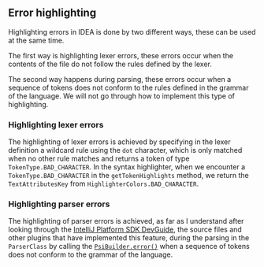 ## Error highlighting

Highlighting errors in IDEA is done by two different ways, these can be used at the same time.

The first way is highlighting lexer errors, these errors occur when the contents of the file do not
follow the rules defined by the lexer.

The second way happens during parsing, these errors occur when a sequence of tokens does not conform
to the rules defined in the grammar of the language. We will not go through how to implement this
type of highlighting.

### Highlighting lexer errors

The highlighting of lexer errors is achieved by specifying in the lexer definition a wildcard rule
using the `dot` character, which is only matched when no other rule matches and returns a token of
type `TokenType.BAD_CHARACTER`. In the syntax highlighter, when we encounter a
`TokenType.BAD_CHARACTER` in the `getTokenHighlights` method, we return the `TextAttributesKey` from
`HighlighterColors.BAD_CHARACTER`.

### Highlighting parser errors

The highlighting of parser errors is achieved, as far as I understand after looking through the [IntelliJ Platform SDK DevGuide](http://www.jetbrains.org/intellij/sdk/docs/reference_guide/custom_language_support/syntax_highlighting_and_error_highlighting.html), the source files and other plugins that have implemented this feature, during the parsing in the `ParserClass` by calling the [`PsiBuilder.error()`](https://upsource.jetbrains.com/idea-ce/file/idea-ce-d00d8b4ae3ed33097972b8a4286b336bf4ffcfab/platform/core-api/src/com/intellij/lang/PsiBuilder.java?nav=8173:8178:focused&line=277&preview=false) when a sequence of tokens does not conform to the grammar of the language.

